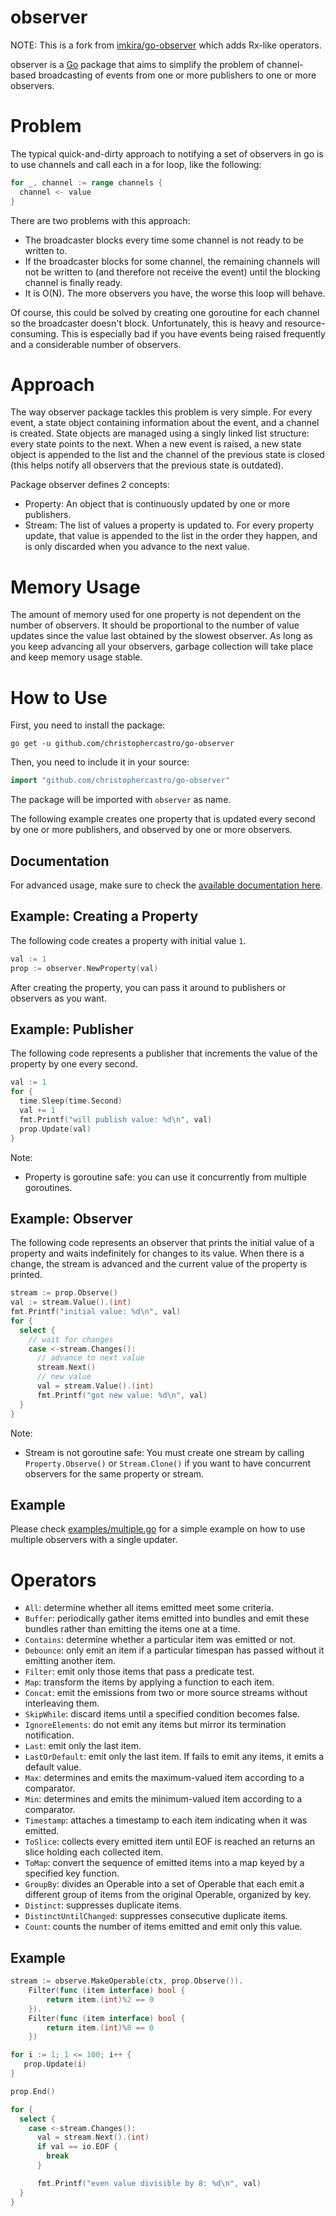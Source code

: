 # observer

NOTE: This is a fork from [imkira/go-observer](https://github.com/imkira/go-observer)
which adds Rx-like operators.

observer is a [Go](http://golang.org) package that aims to simplify the problem
of channel-based broadcasting of events from one or more publishers to one or
more observers.

# Problem

The typical quick-and-dirty approach to notifying a set of observers in go is
to use channels and call each in a for loop, like the following:

```go
for _, channel := range channels {
  channel <- value
}
```

There are two problems with this approach:

- The broadcaster blocks every time some channel is not ready to be written to.
- If the broadcaster blocks for some channel, the remaining channels will not
  be written to (and therefore not receive the event) until the blocking
  channel is finally ready.
- It is O(N). The more observers you have, the worse this loop will behave.

Of course, this could be solved by creating one goroutine for each channel so
the broadcaster doesn't block. Unfortunately, this is heavy and
resource-consuming. This is especially bad if you have events being raised
frequently and a considerable number of observers.

# Approach

The way observer package tackles this problem is very simple. For every event,
a state object containing information about the event, and a channel is
created. State objects are managed using a singly linked list structure: every
state points to the next. When a new event is raised, a new state object is
appended to the list and the channel of the previous state is closed (this
helps notify all observers that the previous state is outdated).

Package observer defines 2 concepts:

- Property: An object that is continuously updated by one or more publishers.
- Stream: The list of values a property is updated to. For every property
update, that value is appended to the list in the order they happen, and is
only discarded when you advance to the next value.

# Memory Usage

The amount of memory used for one property is not dependent on the number of
observers. It should be proportional to the number of value updates since the
value last obtained by the slowest observer. As long as you keep advancing all
your observers, garbage collection will take place and keep memory usage
stable.

# How to Use

First, you need to install the package:

```
go get -u github.com/christophercastro/go-observer
```

Then, you need to include it in your source:

```go
import "github.com/christophercastro/go-observer"
```

The package will be imported with ```observer``` as name.

The following example creates one property that is updated every second by one
or more publishers, and observed by one or more observers.

## Documentation

For advanced usage, make sure to check the
[available documentation here](http://godoc.org/github.com/christophercastro/go-observer).

## Example: Creating a Property

The following code creates a property with initial value ```1```.

```go
val := 1
prop := observer.NewProperty(val)
```

After creating the property, you can pass it around to publishers or
observers as you want.

## Example: Publisher

The following code represents a publisher that increments the value of the
property by one every second.

```go
val := 1
for {
  time.Sleep(time.Second)
  val += 1
  fmt.Printf("will publish value: %d\n", val)
  prop.Update(val)
}
```

Note:

- Property is goroutine safe: you can use it concurrently from multiple
goroutines.

## Example: Observer

The following code represents an observer that prints the initial value of a
property and waits indefinitely for changes to its value. When there is a
change, the stream is advanced and the current value of the property is
printed.

```go
stream := prop.Observe()
val := stream.Value().(int)
fmt.Printf("initial value: %d\n", val)
for {
  select {
    // wait for changes
    case <-stream.Changes():
      // advance to next value
      stream.Next()
      // new value
      val = stream.Value().(int)
      fmt.Printf("got new value: %d\n", val)
  }
}
```

Note:

- Stream is not goroutine safe: You must create one stream by calling
  ```Property.Observe()``` or ```Stream.Clone()``` if you want to have
  concurrent observers for the same property or stream.

## Example

Please check
[examples/multiple.go](https://github.com/christophercastro/go-observer/blob/master/examples/multiple.go)
for a simple example on how to use multiple observers with a single updater.

# Operators

- `All`: determine whether all items emitted meet some criteria.
- `Buffer`: periodically gather items emitted into bundles and emit these bundles rather than emitting the items one at a time.
- `Contains`: determine whether a particular item was emitted or not.
- `Debounce`: only emit an item if a particular timespan has passed without it emitting another item.
- `Filter`: emit only those items that pass a predicate test.
- `Map`: transform the items by applying a function to each item.
- `Concat`: emit the emissions from two or more source streams without interleaving them.
- `SkipWhile`: discard items until a specified condition becomes false.
- `IgnoreElements`: do not emit any items but mirror its termination notification.
- `Last`: emit only the last item.
- `LastOrDefault`: emit only the last item. If fails to emit any items, it emits a default value.
- `Max`: determines and emits the maximum-valued item according to a comparator.
- `Min`: determines and emits the minimum-valued item according to a comparator.
- `Timestamp`: attaches a timestamp to each item indicating when it was emitted.
- `ToSlice`: collects every emitted item until EOF is reached an returns an slice holding each collected item.
- `ToMap`: convert the sequence of emitted items into a map keyed by a specified key function.
- `GroupBy`: divides an Operable into a set of Operable that each emit a different group of items from the original Operable, organized by key.
- `Distinct`: suppresses duplicate items.
- `DistinctUntilChanged`: suppresses consecutive duplicate items.
- `Count`: counts the number of items emitted and emit only this value.

## Example

```go
stream := observe.MakeOperable(ctx, prop.Observe()).
    Filter(func (item interface) bool {
        return item.(int)%2 == 0
    }).
    Filter(func (item interface) bool {
        return item.(int)%8 == 0
    })

for i := 1; 1 <= 100; i++ {
   prop.Update(i)
}

prop.End()

for {
  select {
    case <-stream.Changes():
      val = stream.Next().(int)
      if val == io.EOF {
        break
      }

      fmt.Printf("even value divisible by 8: %d\n", val)
  }
}
```